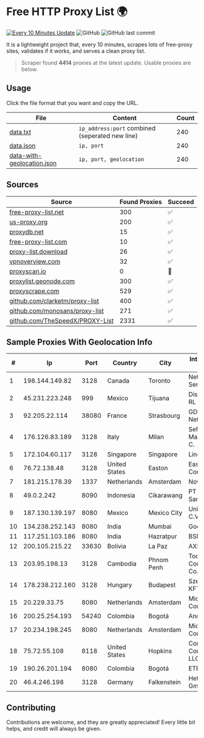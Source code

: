 
# Free HTTP Proxy List 🌍

[![Every 10 Minutes Update](https://github.com/mertguvencli/http-proxy-list/actions/workflows/main.yml/badge.svg?branch=main)](https://github.com/mertguvencli/http-proxy-list/actions/workflows/main.yml)
![GitHub](https://img.shields.io/github/license/mertguvencli/http-proxy-list)
![GitHub last commit](https://img.shields.io/github/last-commit/mertguvencli/http-proxy-list)

It is a lightweight project that, every 10 minutes, scrapes lots of free-proxy sites, validates if it works, and serves a clean proxy list.


> Scraper found **4414** proxies at the latest update. Usable proxies are below.

## Usage

Click the file format that you want and copy the URL.


|File|Content|Count|
|----|-------|-----|
|[data.txt](https://raw.githubusercontent.com/mertguvencli/http-proxy-list/main/proxy-list/data.txt)|`ip_address:port` combined (seperated new line)|240|
|[data.json](https://raw.githubusercontent.com/mertguvencli/http-proxy-list/main/proxy-list/data.json)|`ip, port`|240|
|[data-with-geolocation.json](https://raw.githubusercontent.com/mertguvencli/http-proxy-list/main/proxy-list/data-with-geolocation.json)|`ip, port, geolocation`|240|

## Sources

|Source|Found Proxies|Succeed|
|------|-------------|-------|
|[free-proxy-list.net](https://free-proxy-list.net)|300|✅|
|[us-proxy.org](https://www.us-proxy.org)|200|✅|
|[proxydb.net](http://proxydb.net)|15|✅|
|[free-proxy-list.com](https://free-proxy-list.com/?page=&port=&type%5B%5D=http&type%5B%5D=https&up_time=0&search=Search)|10|✅|
|[proxy-list.download](https://www.proxy-list.download/HTTP)|26|✅|
|[vpnoverview.com](https://vpnoverview.com/privacy/anonymous-browsing/free-proxy-servers)|32|✅|
|[proxyscan.io](https://www.proxyscan.io)|0|🚫|
|[proxylist.geonode.com](https://proxylist.geonode.com/api/proxy-list?limit=300&page=1&sort_by=lastChecked&sort_type=desc&protocols=http,https)|300|✅|
|[proxyscrape.com](https://api.proxyscrape.com/v2/?request=displayproxies&protocol=http&timeout=10000&country=all&ssl=all&anonymity=all)|529|✅|
|[github.com/clarketm/proxy-list](https://raw.githubusercontent.com/clarketm/proxy-list/master/proxy-list-raw.txt)|400|✅|
|[github.com/monosans/proxy-list](https://raw.githubusercontent.com/monosans/proxy-list/main/proxies/http.txt)|271|✅|
|[github.com/TheSpeedX/PROXY-List](https://raw.githubusercontent.com/TheSpeedX/PROXY-List/master/http.txt)|2331|✅|


## Sample Proxies With Geolocation Info

|#|Ip|Port|Country|City|Internet Service Provider|
|-|--|----|-------|----|-------------------------|
|1|198.144.149.82|3128|Canada|Toronto|Netminders Server Hosting|
|2|45.231.223.248|999|Mexico|Tijuana|Distrokom S De RL De CV|
|3|92.205.22.114|38080|France|Strasbourg|GD MASS Network|
|4|176.126.83.189|3128|Italy|Milan|Seflow S.N.C. Di Marco Brame' & C.|
|5|172.104.60.117|3128|Singapore|Singapore|Linode, LLC|
|6|76.72.138.48|3128|United States|Easton|Easton Utilities Commission|
|7|181.215.178.39|1337|Netherlands|Amsterdam|NovoServe B.V.|
|8|49.0.2.242|8090|Indonesia|Cikarawang|PT Usaha Adi Sanggoro|
|9|187.130.139.197|8080|Mexico|Mexico City|Uninet S.A. de C.V.|
|10|134.238.252.143|8080|India|Mumbai|Google LLC|
|11|117.251.103.186|8080|India|Hazratpur|BSNL Internet|
|12|200.105.215.22|33630|Bolivia|La Paz|AXS Bolivia S. A.|
|13|203.95.198.13|3128|Cambodia|Phnom Penh|Today Communication Co.|
|14|178.238.212.160|3128|Hungary|Budapest|SzerverPlex.hu KFT.|
|15|20.229.33.75|8080|Netherlands|Amsterdam|Microsoft Corporation|
|16|200.25.254.193|54240|Colombia|Bogotá|Andinet ON Line|
|17|20.234.198.245|8080|Netherlands|Amsterdam|Microsoft Corporation|
|18|75.72.55.108|8118|United States|Hopkins|Comcast Cable Communications, LLC|
|19|190.26.201.194|8080|Colombia|Bogotá|ETB - Colombia|
|20|46.4.246.198|3128|Germany|Falkenstein|Hetzner Online GmbH|



## Contributing

Contributions are welcome, and they are greatly appreciated! Every
little bit helps, and credit will always be given.


